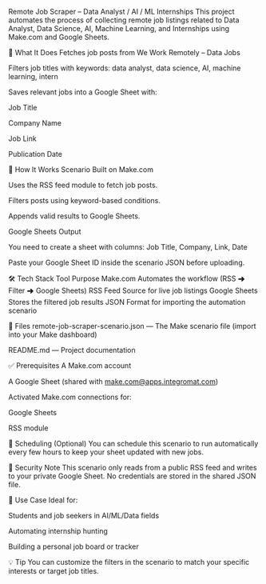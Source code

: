 Remote Job Scraper – Data Analyst / AI / ML Internships
This project automates the process of collecting remote job listings related to Data Analyst, Data Science, AI, Machine Learning, and Internships using Make.com and Google Sheets.

🚀 What It Does
Fetches job posts from We Work Remotely – Data Jobs

Filters job titles with keywords: data analyst, data science, AI, machine learning, intern

Saves relevant jobs into a Google Sheet with:

Job Title

Company Name

Job Link

Publication Date

🔧 How It Works
Scenario Built on Make.com

Uses the RSS feed module to fetch job posts.

Filters posts using keyword-based conditions.

Appends valid results to Google Sheets.

Google Sheets Output

You need to create a sheet with columns: Job Title, Company, Link, Date

Paste your Google Sheet ID inside the scenario JSON before uploading.

🛠 Tech Stack
Tool	Purpose
Make.com	Automates the workflow (RSS ➜ Filter ➜ Google Sheets)
RSS Feed	Source for live job listings
Google Sheets	Stores the filtered job results
JSON	Format for importing the automation scenario

📂 Files
remote-job-scraper-scenario.json — The Make scenario file (import into your Make dashboard)

README.md — Project documentation

✅ Prerequisites
A Make.com account

A Google Sheet (shared with make.com@apps.integromat.com)

Activated Make.com connections for:

Google Sheets

RSS module

🔄 Scheduling (Optional)
You can schedule this scenario to run automatically every few hours to keep your sheet updated with new jobs.

🔐 Security Note
This scenario only reads from a public RSS feed and writes to your private Google Sheet. No credentials are stored in the shared JSON file.

📌 Use Case
Ideal for:

Students and job seekers in AI/ML/Data fields

Automating internship hunting

Building a personal job board or tracker

💡 Tip
You can customize the filters in the scenario to match your specific interests or target job titles.

